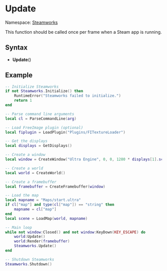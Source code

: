 # Update

Namespace: [Steamworks](Steamworks.md)

This function should be called once per frame when a Steam app is running.

## Syntax

- **Update**()

## Example

```lua
-- Initialize Steamworks
if not Steamworks.Initialize() then
    RuntimeError("Steamworks failed to initialize.")
    return 1
end

-- Parse command line arguments
local cl = ParseCommandLine(arg)

-- Load FreeImage plugin (optional)
local fiplugin = LoadPlugin("Plugins/FITextureLoader")

-- Get the displays
local displays = GetDisplays()

-- Create a window
local window = CreateWindow("Ultra Engine", 0, 0, 1280 * displays[1].scale, 720 * displays[1].scale, displays[1], WINDOW_CENTER | WINDOW_TITLEBAR)

-- Create a world
local world = CreateWorld()

-- Create a framebuffer
local framebuffer = CreateFramebuffer(window)

-- Load the map
local mapname = "Maps/start.ultra"
if cl["map"] and type(cl["map"]) == "string" then
    mapname = cl["map"]
end
local scene = LoadMap(world, mapname)

-- Main loop
while not window:Closed() and not window:KeyDown(KEY_ESCAPE) do
    world:Update()
    world:Render(framebuffer)
    Steamworks.Update()
end

-- Shutdown Steamworks
Steamworks.Shutdown()
```
